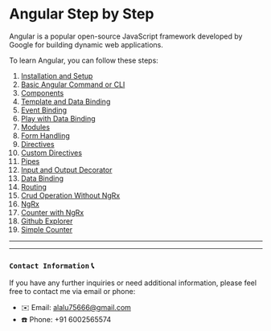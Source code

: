 # Angular Step by Step

Angular is a popular open-source JavaScript framework developed by Google for building dynamic web applications.

To learn Angular, you can follow these steps:

1. [Installation and Setup](https://github.com/alalUDDIN123/angular_practice/tree/installation_and_setup)
2. [Basic Angular Command or CLI](https://github.com/alalUDDIN123/angular_practice/tree/common_command)
3. [Components](https://github.com/alalUDDIN123/angular_practice/tree/components)
4. [Template and Data Binding](https://github.com/alalUDDIN123/angular_practice/tree/template_and_data_binding)
5. [Event Binding](https://github.com/alalUDDIN123/angular_practice/tree/even_binding)
6. [Play with Data Binding](https://github.com/alalUDDIN123/angular_practice/tree/play_with_data_binding)
7. [Modules](https://github.com/alalUDDIN123/angular_practice/tree/module)
8. [Form Handling](https://github.com/alalUDDIN123/angular_practice/tree/form_handling)
9. [Directives](https://github.com/alalUDDIN123/angular_practice/tree/directives)
10. [Custom Directives](https://github.com/alalUDDIN123/angular_practice/tree/custom_directive)
11. [Pipes](https://github.com/alalUDDIN123/angular_practice/tree/pipes)
12. [Input and Output Decorator](https://github.com/alalUDDIN123/angular_practice/tree/input_output_decorator)
13. [Data Binding](https://github.com/alalUDDIN123/angular_practice/tree/data_binding)
14. [Routing](https://github.com/alalUDDIN123/angular_practice/tree/routing)
15. [Crud Operation Without NgRx](https://github.com/alalUDDIN123/angular_practice/tree/crud_operation_without_state_management)
16. [NgRx](https://github.com/alalUDDIN123/angular_practice/tree/state_NgRx)
17. [Counter with NgRx](https://github.com/alalUDDIN123/angular_practice/tree/state_managements_ngrx)
18. [Github Explorer](https://github.com/alalUDDIN123/angular_practice/tree/github_explorer)
19. [Simple Counter](https://github.com/alalUDDIN123/angular_practice/tree/simple_counter)


---
---
### `Contact Information` 📞

If you have any further inquiries or need additional information, please feel free to contact me via email or phone:

- ✉️ Email: alalu75666@gmail.com
- ☎️ Phone: +91 6002565574